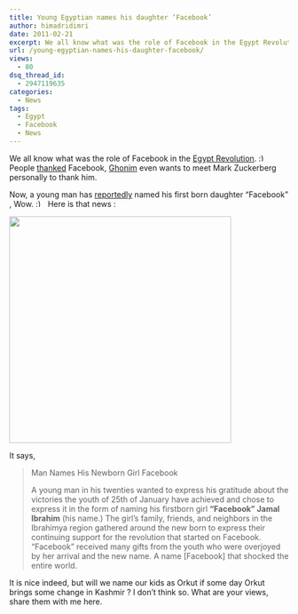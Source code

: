 ```yaml
---
title: Young Egyptian names his daughter ‘Facebook’
author: himadridimri
date: 2011-02-21
excerpt: We all know what was the role of Facebook in the Egypt Revolution. :) People thanked Facebook, Ghonim even wants to meet Mark Zuckerberg personally to thank him.
url: /young-egyptian-names-his-daughter-facebook/
views:
  - 80
dsq_thread_id:
  - 2947119635
categories:
  - News
tags:
  - Egypt
  - Facebook
  - News
---
```

We all know what was the role of Facebook in the <a href="http://fbknol.com/facebook-users-share-ghonims-happiness/" onclick="_gaq.push(['_trackEvent', 'outbound-article', 'http://fbknol.com/facebook-users-share-ghonims-happiness/', 'Egypt Revolution']);" >Egypt Revolution</a>. <img src="http://devilsworkshop.org/wp-includes/images/smilies/simple-smile.png" alt=":)" class="wp-smiley" style="height: 1em; max-height: 1em;" /> People <a href="http://fbknol.com/thank-you-facebook-egypt/" onclick="_gaq.push(['_trackEvent', 'outbound-article', 'http://fbknol.com/thank-you-facebook-egypt/', 'thanked']);" >thanked</a> Facebook, <a href="http://fbknol.com/face-of-egypts-protests-ghonim-says-thank-you-facebook/" onclick="_gaq.push(['_trackEvent', 'outbound-article', 'http://fbknol.com/face-of-egypts-protests-ghonim-says-thank-you-facebook/', 'Ghonim']);" >Ghonim</a> even wants to meet Mark Zuckerberg personally to thank him.

Now, a young man has <a href="http://www.ahram.org.eg/pdf/Zoom_1500/Index.aspx?ID=45364" onclick="_gaq.push(['_trackEvent', 'outbound-article', 'http://www.ahram.org.eg/pdf/Zoom_1500/Index.aspx?ID=45364', 'reportedly']);" >reportedly</a> named his first born daughter &#8220;Facebook&#8221; , Wow. <img src="http://devilsworkshop.org/wp-includes/images/smilies/simple-smile.png" alt=":)" class="wp-smiley" style="height: 1em; max-height: 1em;" />  Here is that news :

[<img class="alignnone size-full wp-image-5833" src="http://cdn.devilsworkshop.org/files/2011/02/facebook_babygirl.png" alt="" width="400" height="408" />][1]

It says,

> Man Names His Newborn Girl Facebook
> 
> A young man in his twenties wanted to express his gratitude about the victories the youth of 25th of January have achieved and chose to express it in the form of naming his firstborn girl **“Facebook” Jamal Ibrahim** (his name.) The girl’s family, friends, and neighbors in the Ibrahimya region gathered around the new born to express their continuing support for the revolution that started on Facebook. “Facebook” received many gifts from the youth who were overjoyed by her arrival and the new name. A name [Facebook] that shocked the entire world.

It is nice indeed, but will we name our kids as Orkut if some day Orkut brings some change in Kashmir ? I don&#8217;t think so. What are your views, share them with me here.

 [1]: http://cdn.devilsworkshop.org/files/2011/02/facebook_babygirl.png
